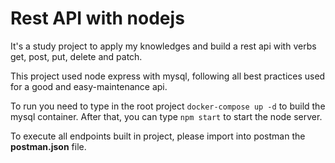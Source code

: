 # Rest API with nodejs

It's a study project to apply my knowledges and build a rest api with verbs get, post, put, delete and patch.

This project used node express with mysql, following all best practices used for a good and easy-maintenance api. 

To run you need to type in the root project `docker-compose up -d` to build the mysql container. After that, you can type `npm start` to start the node server.

To execute all endpoints built in project, please import into postman the **postman.json** file.